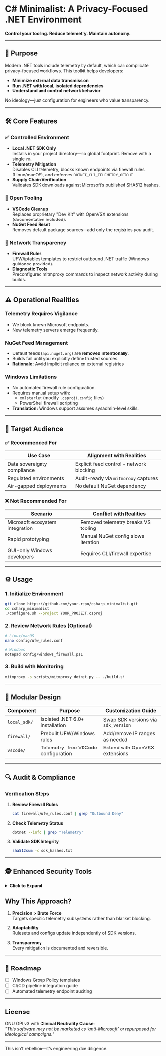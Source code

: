 # **C# Minimalist: A Privacy-Focused .NET Environment**  
**Control your tooling. Reduce telemetry. Maintain autonomy.**

---

## 🎯 Purpose  
Modern .NET tools include telemetry by default, which can complicate privacy-focused workflows. This toolkit helps developers:  
- **Minimize external data transmission**  
- **Run .NET with local, isolated dependencies**  
- **Understand and control network behavior**  

No ideology—just configuration for engineers who value transparency.  

---

## 🛠️ Core Features  

### ✅ Controlled Environment  
- **Local .NET SDK Only**  
  Installs in your project directory—no global footprint. Remove with a single `rm`.  
- **Telemetry Mitigation**  
  Disables CLI telemetry, blocks known endpoints via firewall rules (Linux/macOS), and enforces `DOTNET_CLI_TELEMETRY_OPTOUT`.  
- **Supply Chain Verification**  
  Validates SDK downloads against Microsoft’s published SHA512 hashes.  

### 🧩 Open Tooling  
- **VSCode Cleanup**  
  Replaces proprietary "Dev Kit" with OpenVSX extensions (documentation included).  
- **NuGet Feed Reset**  
  Removes default package sources—add only the registries *you* audit.  

### 📡 Network Transparency  
- **Firewall Rules**  
  UFW/iptables templates to restrict outbound .NET traffic (Windows guidance provided).  
- **Diagnostic Tools**  
  Preconfigured mitmproxy commands to inspect network activity during builds.  

---

## ⚠️ Operational Realities  

### **Telemetry Requires Vigilance**  
- We block known Microsoft endpoints. 
- New telemetry servers emerge frequently.  


### **NuGet Feed Management**  
- Default feeds (`api.nuget.org`) are **removed intentionally**.  
- Builds fail until you explicitly define trusted sources.  
- **Rationale:** Avoid implicit reliance on external registries.  

### **Windows Limitations**  
- No automated firewall rule configuration.  
- Requires manual setup with:  
  - `xmlstarlet` (modify `.csproj`/`.config` files)  
  - PowerShell firewall scripting  
- **Translation:** Windows support assumes sysadmin-level skills.  

---

## 👷 Target Audience  

### ✅ Recommended For  
| Use Case                  | Alignment with Realities               |  
|---------------------------|----------------------------------------|  
| Data sovereignty compliance | Explicit feed control + network blocking |  
| Regulated environments     | Audit-ready via `mitmproxy` captures    |  
| Air-gapped deployments     | No default NuGet dependency            |  

### ❌ Not Recommended For  
| Scenario                     | Conflict with Realities               |  
|------------------------------|---------------------------------------|  
| Microsoft ecosystem integration | Removed telemetry breaks VS tooling   |  
| Rapid prototyping            | Manual NuGet config slows iteration   |  
| GUI-only Windows developers  | Requires CLI/firewall expertise       |  
---

## ⚙️ Usage  

### 1. Initialize Environment  
```bash  
git clone https://github.com/your-repo/csharp_minimalist.git  
cd csharp_minimalist  
./configure.sh --project YOUR_PROJECT.csproj  
```  

### 2. Review Network Rules (Optional)  
```bash  
# Linux/macOS  
nano config/ufw_rules.conf  

# Windows  
notepad config/windows_firewall.ps1  
```  

### 3. Build with Monitoring  
```bash  
mitmproxy -s scripts/mitmproxy_dotnet.py -- ./build.sh  
```  

---

## 🧩 Modular Design  

| Component               | Purpose                                  | Customization Guide                  |  
|-------------------------|------------------------------------------|--------------------------------------|  
| `local_sdk/`           | Isolated .NET 6.0+ installation          | Swap SDK versions via `sdk_version` |  
| `firewall/`            | Prebuilt UFW/Windows rules               | Add/remove IP ranges as needed       |  
| `vscode/`              | Telemetry-free VSCode configuration      | Extend with OpenVSX extensions       |  

---

## 🔍 Audit & Compliance  

### Verification Steps  
1. **Review Firewall Rules**  
   ```bash  
   cat firewall/ufw_rules.conf | grep "Outbound Deny"  
   ```  
2. **Check Telemetry Status**  
   ```bash  
   dotnet --info | grep "Telemetry"  
   ```  
3. **Validate SDK Integrity**  
   ```bash  
   sha512sum -c sdk_hashes.txt  
   ```  

---

## 🕵️ Enhanced Security Tools
<details>
<summary><strong>Click to Expand</strong></summary>


- **[mitmproxy](https://mitmproxy.org/)** – Monitor .NET's network behavior in real time.

  ```bash
  mitmproxy --mode transparent --showhost
  ```


- **[iptables](https://linux.die.net/man/8/iptables)** – Block unauthorized outbound traffic.

  ```bash
  iptables -A OUTPUT -d 13.107.9.2 -j DROP
  ```


- **Compile .NET from Source** –  

  Requires significant effort and tolerance for complexity.  

  ```bash
  s/Telemetry/\/\/ Telemetry/g
  ```


</details>


## Why This Approach?  

1. **Precision > Brute Force**  
   Targets specific telemetry subsystems rather than blanket blocking.  

2. **Adaptability**  
   Rulesets and configs update independently of SDK versions.  

3. **Transparency**  
   Every mitigation is documented and reversible.  

---

## 📆 Roadmap  

- [ ] Windows Group Policy templates  
- [ ] CI/CD pipeline integration guide  
- [ ] Automated telemetry endpoint auditing  

---

## License  
GNU GPLv3 with **Clinical Neutrality Clause**:  
*"This software may not be marketed as ‘anti-Microsoft’ or repurposed for ideological campaigns."*  

--- 

This isn’t rebellion—it’s engineering due diligence.
